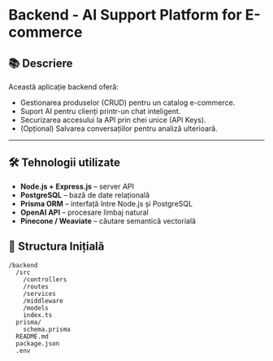 # Backend - AI Support Platform for E-commerce

## 📚 Descriere

Această aplicație backend oferă:

- Gestionarea produselor (CRUD) pentru un catalog e-commerce.
- Suport AI pentru clienți printr-un chat inteligent.
- Securizarea accesului la API prin chei unice (API Keys).
- (Opțional) Salvarea conversațiilor pentru analiză ulterioară.

---

## 🛠️ Tehnologii utilizate

- **Node.js + Express.js** – server API
- **PostgreSQL** – bază de date relațională
- **Prisma ORM** – interfață între Node.js și PostgreSQL
- **OpenAI API** – procesare limbaj natural
- **Pinecone / Weaviate** – căutare semantică vectorială

## 📁 Structura Inițială

```plaintext
/backend
  /src
    /controllers
    /routes
    /services
    /middleware
    /models
    index.ts
  prisma/
    schema.prisma
  README.md
  package.json
  .env
```
